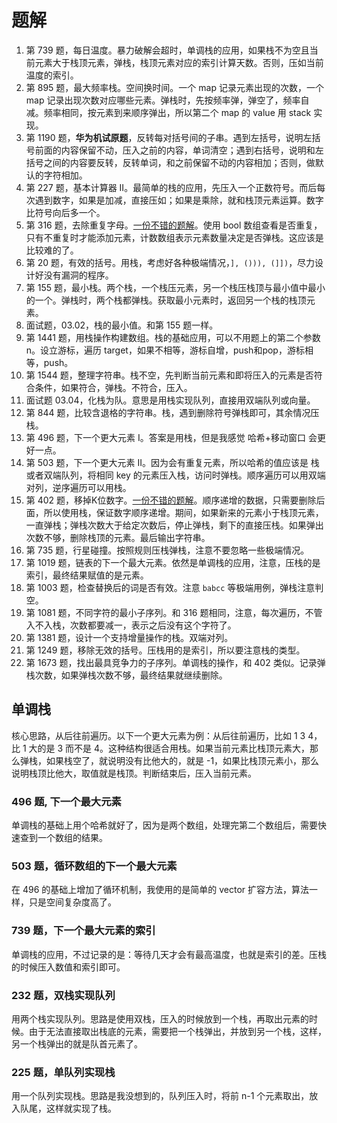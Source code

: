 # 题解

1. 第 739 题，每日温度。暴力破解会超时，单调栈的应用，如果栈不为空且当前元素大于栈顶元素，弹栈，栈顶元素对应的索引计算天数。否则，压如当前温度的索引。
2. 第 895 题，最大频率栈。空间换时间。一个 map 记录元素出现的次数，一个 map 记录出现次数对应哪些元素。弹栈时，先按频率弹，弹空了，频率自减。频率相同，按元素到来顺序弹出，所以第二个 map 的 value 用 stack 实现。
3. 第 1190 题，**华为机试原题**，反转每对括号间的子串。遇到左括号，说明左括号前面的内容保留不动，压入之前的内容，单词清空；遇到右括号，说明和左括号之间的内容要反转，反转单词，和之前保留不动的内容相加；否则，做默认的字符相加。
4. 第 227 题，基本计算器 II。最简单的栈的应用，先压入一个正数符号。而后每次遇到数字，如果是加减，直接压如；如果是乘除，就和栈顶元素运算。数字比符号向后多一个。
5. 第 316 题，去除重复字母。[一份不错的题解](https://leetcode-cn.com/problems/remove-duplicate-letters/solution/you-qian-ru-shen-dan-diao-zhan-si-lu-qu-chu-zhong-/)。使用 bool 数组查看是否重复，只有不重复时才能添加元素，计数数组表示元素数量决定是否弹栈。这应该是比较难的了。
6. 第 20 题，有效的括号。用栈，考虑好各种极端情况，`], ())), (]])`，尽力设计好没有漏洞的程序。
7. 第 155 题，最小栈。两个栈，一个栈压元素，另一个栈压栈顶与最小值中最小的一个。弹栈时，两个栈都弹栈。获取最小元素时，返回另一个栈的栈顶元素。
8. 面试题，03.02，栈的最小值。和第 155 题一样。
9. 第 1441 题，用栈操作构建数组。栈的基础应用，可以不用题上的第二个参数 n。设立游标，遍历 target，如果不相等，游标自增，push和pop，游标相等，push。
10. 第 1544 题，整理字符串。栈不空，先判断当前元素和即将压入的元素是否符合条件，如果符合，弹栈。不符合，压入。
11. 面试题 03.04，化栈为队。意思是用栈实现队列，直接用双端队列或向量。
12. 第 844 题，比较含退格的字符串。栈，遇到删除符号弹栈即可，其余情况压栈。
13. 第 496 题，下一个更大元素 I。答案是用栈，但是我感觉 哈希+移动窗口 会更好一点。
14. 第 503 题，下一个更大元素 II。因为会有重复元素，所以哈希的值应该是 栈或者双端队列，将相同 key 的元素压入栈，访问时弹栈。顺序遍历可以用双端对列，逆序遍历可以用栈。
15. 第 402 题，移掉K位数字。[一份不错的题解](https://leetcode-cn.com/problems/remove-k-digits/solution/wei-tu-jie-dan-diao-zhan-dai-ma-jing-jian-402-yi-d/)。顺序递增的数据，只需要删除后面，所以使用栈，保证数字顺序递增。期间，如果新来的元素小于栈顶元素，一直弹栈；弹栈次数大于给定次数后，停止弹栈，剩下的直接压栈。如果弹出次数不够，删除栈顶的元素。最后输出字符串。
16. 第 735 题，行星碰撞。按照规则压栈弹栈，注意不要忽略一些极端情况。
17. 第 1019 题，链表的下一个最大元素。依然是单调栈的应用，注意，压栈的是索引，最终结果赋值的是元素。
18. 第 1003 题，检查替换后的词是否有效。注意 `babcc` 等极端用例，弹栈注意判空。
19. 第 1081 题，不同字符的最小子序列。和 316 题相同，注意，每次遍历，不管入不入栈，次数都要减一，表示之后没有这个字符了。
20. 第 1381 题，设计一个支持增量操作的栈。双端对列。
21. 第 1249 题，移除无效的括号。压栈用的是索引，所以要注意栈的类型。
22. 第 1673 题，找出最具竞争力的子序列。单调栈的操作，和 402 类似。记录弹栈次数，如果弹栈次数不够，最终结果就继续删除。

## 单调栈

核心思路，从后往前遍历。以下一个更大元素为例：从后往前遍历，比如 1 3 4，比 1 大的是 3 而不是 4。这种结构很适合用栈。如果当前元素比栈顶元素大，那么弹栈，如果栈空了，就说明没有比他大的，就是 -1，如果比栈顶元素小，那么说明栈顶比他大，取值就是栈顶。判断结束后，压入当前元素。

### 496 题, 下一个最大元素

单调栈的基础上用个哈希就好了，因为是两个数组，处理完第二个数组后，需要快速查到一个数组的结果。

### 503 题，循环数组的下一个最大元素

在 496 的基础上增加了循环机制，我使用的是简单的 vector 扩容方法，算法一样，只是空间复杂度高了。

### 739 题，下一个最大元素的索引

单调栈的应用，不过记录的是：等待几天才会有最高温度，也就是索引的差。压栈的时候压入数值和索引即可。

### 232 题，双栈实现队列

用两个栈实现队列。思路是使用双栈，压入的时候放到一个栈，再取出元素的时候。由于无法直接取出栈底的元素，需要把一个栈弹出，并放到另一个栈，这样，另一个栈弹出的就是队首元素了。

### 225 题，单队列实现栈

用一个队列实现栈。思路是我没想到的，队列压入时，将前 n-1 个元素取出，放入队尾，这样就实现了栈。
